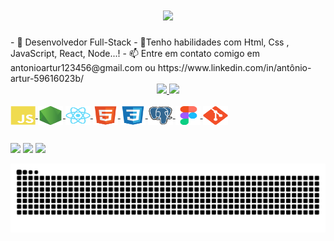 <h1 align="center">
<img src="https://readme-typing-svg.herokuapp.com/?font=Righteous&size=35&center=true&vCenter=true&width=500&height=70&duration=4000&lines=olá!+👋;+me+chamo+Artur!;" />
</h1>
<div>
  - 👀 Desenvolvedor Full-Stack
  - 🌱Tenho habilidades com Html, Css , JavaScript, React, Node...!
  - 📫 Entre em contato comigo em antonioartur123456@gmail.com ou https://www.linkedin.com/in/antônio-artur-59616023b/
</div>



<div align="center">
  <a href="https://github.com/artursm14">
  <img height="180em" src="https://github-readme-stats.vercel.app/api?username=artursm14&show_icons=true&theme=dark&include_all_commits=true&count_private=true"/>
  <img height="180em" src="https://github-readme-stats.vercel.app/api/top-langs/?username=artursm14&layout=compact&langs_count=7&theme=dark"/>
</div>

<div style="display: inline_block"><br>
  <img align="center" alt="Artur-Js" height="30" width="40" src="https://raw.githubusercontent.com/devicons/devicon/master/icons/javascript/javascript-plain.svg">
  <img align="center" alt="Artur-Node" height="30" width="40" src="https://github.com/devicons/devicon/blob/master/icons/nodejs/nodejs-original.svg">
  <img align="center" alt="Artur-React" height="30" width="40" src="https://raw.githubusercontent.com/devicons/devicon/master/icons/react/react-original.svg">
  <img align="center" alt="Artur-HTML" height="30" width="40" src="https://raw.githubusercontent.com/devicons/devicon/master/icons/html5/html5-original.svg">
  <img align="center" alt="Artur-CSS" height="30" width="40" src="https://raw.githubusercontent.com/devicons/devicon/master/icons/css3/css3-original.svg">
  <img align="center" alt="Artur-Postgres" height="30" width="40" src="https://github.com/devicons/devicon/blob/master/icons/postgresql/postgresql-original.svg">
  <img align="center" alt="Artur-Figma" height="30" width="40" src="https://github.com/devicons/devicon/blob/master/icons/figma/figma-original.svg">
  <img align="center" alt="Artur-Git" height="30" width="40" src="https://github.com/devicons/devicon/blob/master/icons/git/git-original.svg">
</div>

 ##

 <div> 
  <a href= "https://www.instagram.com/artursantos630/" target="_blank"><img src="https://img.shields.io/badge/-Instagram-%23E4405F?style=for-the-badge&logo=instagram&logoColor=white" target="_blank"></a>
  <a href = "mailto:antonioartur123456@gmail.com"><img src="https://img.shields.io/badge/-Gmail-%23333?style=for-the-badge&logo=gmail&logoColor=white" target="_blank"></a>
  <a href="www.linkedin.com/in/antônio-artur-59616023b" target="_blank"><img src="https://img.shields.io/badge/-LinkedIn-%230077B5?style=for-the-badge&logo=linkedin&logoColor=white" target="_blank"></a> 
  
</div>

![snake gif](https://github.com/ArturSm14/ArturSm14/blob/output/github-contribution-grid-snake.svg)
 

<!---
ArturSm14/ArturSm14 is a ✨ special ✨ repository because its `README.md` (this file) appears on your GitHub profile.
You can click the Preview link to take a look at your changes.
--->
